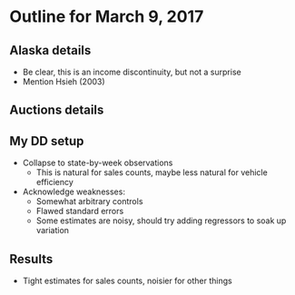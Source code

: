 # Outline for March 9, 2017

## Alaska details
- Be clear, this is an income discontinuity, but not a surprise
- Mention Hsieh (2003)

## Auctions details

## My DD setup
- Collapse to state-by-week observations
    - This is natural for sales counts, maybe less natural for vehicle efficiency
- Acknowledge weaknesses:
    - Somewhat arbitrary controls
    - Flawed standard errors
    - Some estimates are noisy, should try adding regressors to soak up variation

## Results
- Tight estimates for sales counts, noisier for other things

